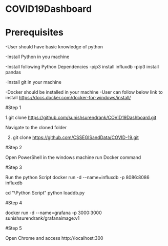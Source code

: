 # COVID19Dashboard

# Prerequisites
-User should have basic knowledge of python

-Install Python in you machine

-Install following Python Dependencies 
  -pip3 install influxdb
  -pip3 install pandas
  
-Install git in your machine
  
 -Docker should be installed in your machine 
   -User can follow below link to install 
   https://docs.docker.com/docker-for-windows/install/
   
 #Step 1
 
 1.git clone https://github.com/sunishsurendrank/COVID19Dashboard.git
 
 Navigate to the cloned folder
 
2. git clone https://github.com/CSSEGISandData/COVID-19.git

#Step 2

Open PowerShell in the windows machine run Docker command


#Step 3

Run the python Script
docker run -d --name=influxdb -p 8086:8086  influxdb

cd "\Python Script"
python loaddb.py

#Step 4

docker run -d --name=grafana -p 3000:3000 sunishsurendrank/grafanaimage:v1

#Step 5

Open Chrome and access http://localhost:300

